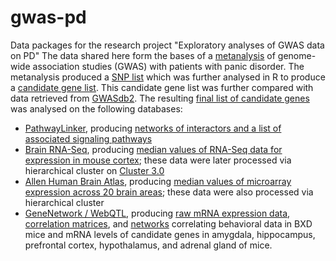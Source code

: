 # gwas-pd
Data packages for the research project "Exploratory analyses of GWAS data on PD"
The data shared here form the bases of a [metanalysis](metanalysis/README.md) of genome-wide association studies (GWAS) with patients with panic disorder. The metanalysis produced a [SNP list](metanalysis/metanalysis.csv) which was further analysed in R to produce a [candidate gene list](metanalysis/candidate_gene_table.csv). This candidate gene list was further compared with data retrieved from [GWASdb2](http://jjwanglab.org/gwasdb). The resulting [final list of candidate genes](candidate_genes.md) was analysed on the following databases:
* [PathwayLinker](https://pathwaylinker.org), producing [networks of interactors and a list of associated signaling pathways](pathwaylinker/report.pdf)
* [Brain RNA-Seq](https://web.stanford.edu/group/barres_lab/brain_rnaseq.html), producing [median values of RNA-Seq data for expression in mouse cortex](RNA-Seq/rnaseq.csv); these data were later processed via hierarchical cluster on [Cluster 3.0](http://bonsai.hgc.jp/~mdehoon/software/cluster/software.htm)
* [Allen Human Brain Atlas](http://human.brain-map.org/), producing [median values of microarray expression across 20 brain areas](Allen/coarse.csv); these data were also processed via hierarchical cluster
* [GeneNetwork / WebQTL](http://www.genenetwork.org/webqtl/main.py), producing [raw mRNA expression data](GeneNetwork/raw-expression), [correlation matrices](GeneNetwork/correlations), and [networks](GeneNetwork/networks) correlating behavioral data in BXD mice and mRNA levels of candidate genes in amygdala, hippocampus, prefrontal cortex, hypothalamus, and adrenal gland of mice.
